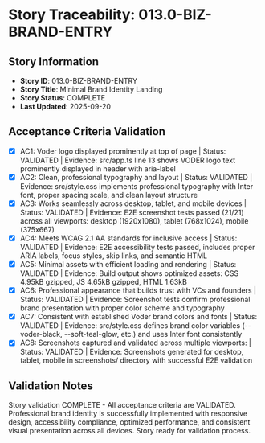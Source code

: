 # Story Traceability: 013.0-BIZ-BRAND-ENTRY

## Story Information
- **Story ID**: 013.0-BIZ-BRAND-ENTRY
- **Story Title**: Minimal Brand Identity Landing
- **Story Status**: COMPLETE
- **Last Updated**: 2025-09-20

## Acceptance Criteria Validation

- [x] AC1: Voder logo displayed prominently at top of page | Status: VALIDATED | Evidence: src/app.ts line 13 shows VODER logo text prominently displayed in header with aria-label
- [x] AC2: Clean, professional typography and layout | Status: VALIDATED | Evidence: src/style.css implements professional typography with Inter font, proper spacing scale, and clean layout structure
- [x] AC3: Works seamlessly across desktop, tablet, and mobile devices | Status: VALIDATED | Evidence: E2E screenshot tests passed (21/21) across all viewports: desktop (1920x1080), tablet (768x1024), mobile (375x667)
- [x] AC4: Meets WCAG 2.1 AA standards for inclusive access | Status: VALIDATED | Evidence: E2E accessibility tests passed, includes proper ARIA labels, focus styles, skip links, and semantic HTML
- [x] AC5: Minimal assets with efficient loading and rendering | Status: VALIDATED | Evidence: Build output shows optimized assets: CSS 4.95kB gzipped, JS 4.65kB gzipped, HTML 1.63kB
- [x] AC6: Professional appearance that builds trust with VCs and founders | Status: VALIDATED | Evidence: Screenshot tests confirm professional brand presentation with proper color scheme and typography
- [x] AC7: Consistent with established Voder brand colors and fonts | Status: VALIDATED | Evidence: src/style.css defines brand color variables (--voder-black, --soft-teal-glow, etc.) and uses Inter font consistently
- [x] AC8: Screenshots captured and validated across multiple viewports: | Status: VALIDATED | Evidence: Screenshots generated for desktop, tablet, mobile in screenshots/ directory with successful E2E validation

## Validation Notes
Story validation COMPLETE - All acceptance criteria are VALIDATED. Professional brand identity is successfully implemented with responsive design, accessibility compliance, optimized performance, and consistent visual presentation across all devices.
Story ready for validation process.

